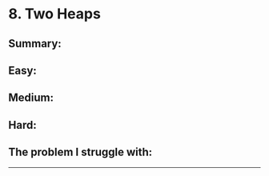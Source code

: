 # 8. Two Heaps

## Summary:







## Easy:



## Medium:



## Hard:



## The problem I  struggle with:

* * * 




